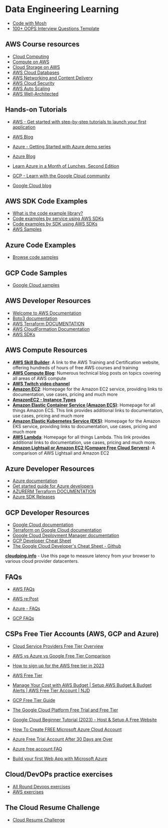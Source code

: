 # Data Engineering Learning

- [Code with Mosh](https://codewithmosh.com/)
- [100+ OOPS Interview Questions Template](https://share-docs.clickup.com/37452903/d/13pz37-284/100-oops-interview-questions)

## AWS Course resources
- [Cloud Computing](https://aws.amazon.com/what-is-cloud-computing/)
- [Compute on AWS](https://aws.amazon.com/products/compute/)
- [Cloud Storage on AWS](https://aws.amazon.com/products/storage/)
- [AWS Cloud Databases](https://aws.amazon.com/products/databases/)
- [AWS Networking and Content Delivery](https://aws.amazon.com/products/networking/)
- [AWS Cloud Security](https://aws.amazon.com/security/)
- [AWS Auto Scaling](https://aws.amazon.com/autoscaling/)
- [AWS Well-Architected](https://aws.amazon.com/architecture/well-architected/?wa-lens-whitepapers.sort-by=item.additionalFields.sortDate&wa-lens-whitepapers.sort-order=desc&wa-guidance-whitepapers.sort-by=item.additionalFields.sortDate&wa-guidance-whitepapers.sort-order=desc)

## Hands-on Tutorials
- [AWS - Get started with step-by-step tutorials to launch your first application](https://aws.amazon.com/getting-started/hands-on/?getting-started-all.sort-by=item.additionalFields.content-latest-publish-date&getting-started-all.sort-order=desc&awsf.getting-started-category=*all&awsf.getting-started-content-type=*all)
- [AWS Blog](https://aws.amazon.com/blogs/?awsf.blog-master-category=*all&awsf.blog-master-learning-levels=*all&awsf.blog-master-industry=*all&awsf.blog-master-analytics-products=*all&awsf.blog-master-artificial-intelligence=*all&awsf.blog-master-aws-cloud-financial-management=*all&awsf.blog-master-blockchain=*all&awsf.blog-master-business-applications=*all&awsf.blog-master-compute=*all&awsf.blog-master-customer-enablement=*all&awsf.blog-master-customer-engagement=*all&awsf.blog-master-database=*all&awsf.blog-master-developer-tools=*all&awsf.blog-master-devops=*all&awsf.blog-master-end-user-computing=*all&awsf.blog-master-mobile=*all&awsf.blog-master-iot=*all&awsf.blog-master-management-governance=*all&awsf.blog-master-media-services=*all&awsf.blog-master-migration-transfer=*all&awsf.blog-master-migration-solutions=*all&awsf.blog-master-networking-content-delivery=*all&awsf.blog-master-programming-language=*all&awsf.blog-master-sector=*all&awsf.blog-master-security=*all&awsf.blog-master-storage=*all)

- [Azure - Getting Started with Azure demo series](https://azure.microsoft.com/en-us/get-started/webinar/on-demand/)
- [Azure Blog](https://azure.microsoft.com/en-us/blog/)
- [Learn Azure in a Month of Lunches, Second Edition](https://azure.microsoft.com/en-us/resources/learn-azure-in-a-month-of-lunches/)

- [GCP - Learn with the Google Cloud community](https://cloud.google.com/docs/open-tutorials)
- [Google Cloud blog](https://cloud.google.com/blog/)

## AWS SDK Code Examples
- [What is the code example library?](https://docs.aws.amazon.com/code-library/latest/ug/what-is-code-library.html)
- [Code examples by service using AWS SDKs](https://docs.aws.amazon.com/code-library/latest/ug/code_example_library_by_service.html)
- [Code examples by SDK using AWS SDKs](https://docs.aws.amazon.com/code-library/latest/ug/code_example_library_by_sdk.html)
- [AWS Samples](https://github.com/aws-samples)

## Azure Code Examples
- [Browse code samples](https://learn.microsoft.com/en-us/samples/browse/)

## GCP Code Samples
- [Google Cloud samples](https://cloud.google.com/docs/samples)

## AWS Developer Resources
- [Welcome to AWS Documentation](https://docs.aws.amazon.com/)
- [Boto3 documentation](https://boto3.amazonaws.com/v1/documentation/api/latest/index.html)
- [AWS Terraform DOCUMENTATION](https://registry.terraform.io/providers/hashicorp/aws/2.43.0/docs)
- [AWS CloudFormation Documentation](https://docs.aws.amazon.com/cloudformation/index.html)
- [AWS SDKs](https://aws.amazon.com/developer/tools/)

## AWS Compute Resources
- [**AWS Skill Builder**](https://explore.skillbuilder.aws/learn): A link to the AWS Training and Certification website, offering hundreds of hours of free AWS courses and training
- [**AWS Compute Blog**](https://aws.amazon.com/blogs/compute/): Numerous technical blog posts on topics covering all areas of AWS compute
- [**AWS Twitch video channel**](https://www.twitch.tv/aws/videos?filter=clips&range=7d)
- [**Amazon EC2**](https://aws.amazon.com/ec2/): Homepage for the Amazon EC2 service, providing links to documentation, use cases, pricing and much more
- [**AmazonEC2 - Instance Types**](https://aws.amazon.com/ec2/instance-types/)
- [**Amazon Elastic Container Service (Amazon ECS)**](https://aws.amazon.com/ecs/): Homepage for all things Amazon ECS. This link provides additional links to documentation, use cases, pricing and much more
- [**Amazon Elastic Kubernetes Service (EKS)**](https://aws.amazon.com/eks/): Homepage for the Amazon EKS service, providing links to documentation, use cases, pricing and much more
- [**AWS Lambda**](https://aws.amazon.com/lambda/): Homepage for all things Lambda. This link provides additional links to documentation, use cases, pricing and much more.
- [**Amazon Lightsail or Amazon EC2 (Compare Free Cloud Servers)**](https://aws.amazon.com/free/compute/lightsail-vs-ec2/): A comparison of AWS Lightsail and Amazon EC2

## Azure Developer Resources
- [Azure documentation](https://learn.microsoft.com/en-gb/azure/?product=popular)
- [Get started guide for Azure developers](https://learn.microsoft.com/en-gb/azure/guides/developer/azure-developer-guide)
- [AZURERM Terraform DOCUMENTATION](https://registry.terraform.io/providers/hashicorp/azurerm/latest/docs)
- [Azure SDK Releases](https://azure.github.io/azure-sdk/releases/latest/index.html)

## GCP Developer Resources
- [Google Cloud documentation](https://cloud.google.com/docs)
- [Terraform on Google Cloud documentation](https://cloud.google.com/docs/terraform)
- [Google Cloud Deployment Manager documentation](https://cloud.google.com/deployment-manager/docs)
- [GCP Developer Cheat Sheet](https://googlecloudcheatsheet.withgoogle.com/)
- [The Google Cloud Developer's Cheat Sheet - Github](https://github.com/priyankavergadia/google-cloud-4-words#the-google-cloud-developers-cheat-sheet)


[**cloudping.info**](https://www.cloudping.info/) - Use this page to measure latency from your browser to various cloud provider datacenters.

## FAQs
- [AWS FAQs](https://aws.amazon.com/faqs/)
- [AWS re:Post](https://repost.aws/)

- [Azure - FAQs](https://support.azure.cn/en-us/support/faq/)

- [GCP FAQs](https://cloud.google.com/storage/docs/faq?cloudshell=false)

## CSPs Free Tier Accounts (AWS, GCP and Azure)
- [Cloud Service Providers Free Tier Overview](https://github.com/cloudcommunity/Cloud-Free-Tier-Comparison)
- [AWS vs Azure vs Google Free Tier Comparison](https://jaychapel.medium.com/aws-vs-azure-vs-google-free-tier-comparison-19b68578e7f)
- [How to sign up for the AWS free tier in 2023](https://www.youtube.com/watch?v=SFaSB6vgp8k)
- [AWS Free Tier](https://aws.amazon.com/free/?all-free-tier.sort-by=item.additionalFields.SortRank&all-free-tier.sort-order=asc&awsf.Free%20Tier%20Types=*all&awsf.Free%20Tier%20Categories=*all)
- [Manage Your Cost with AWS Budget | Setup AWS Budget & Budget Alerts | AWS Free Tier Account | NJD](https://www.youtube.com/watch?v=UB1dlP_7arA)

- [GCP Free Tier Guide](https://cloud.google.com/free)
- [The Google Cloud Platform Free Trial and Free Tier](https://www.youtube.com/watch?v=P2ADJdk5mYo)
- [Google Cloud Beginner Tutorial (2023) - Host & Setup A Free Website](https://www.youtube.com/watch?v=1Hyxdg1ZYho)

- [How To Create FREE Microsoft Azure Cloud Account](https://www.youtube.com/watch?v=ugm4vrMMuxQ)
- [Azure Free Trial Account After 30 Days are Over](https://www.youtube.com/watch?v=szfjEwF-FKQ)
- [Azure free account FAQ](https://azure.microsoft.com/en-gb/free/free-account-faq/)
- [Build your first Web App with Microsoft Azure](https://www.youtube.com/watch?v=0QO2jdinCoQ)


## Cloud/DevOPs practice exercises
- [All Round Devops exercises](https://github.com/bregman-arie/devops-exercises)
- [AWS exercises](https://github.com/bregman-arie/devops-exercises/blob/master/topics/aws/README.md)

## The Cloud Resume Challenge
- [Cloud Resume Challenge](https://cloudresumechallenge.dev/)
